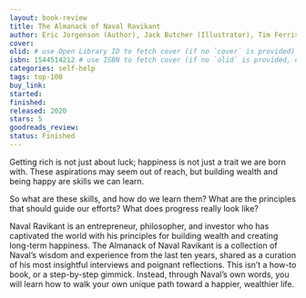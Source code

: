 ```yaml
---
layout: book-review
title: The Almanack of Naval Ravikant
author: Eric Jorgenson (Author), Jack Butcher (Illustrator), Tim Ferriss (Foreword)
cover: 
olid: # use Open Library ID to fetch cover (if no `cover` is provided)
isbn: 1544514212 # use ISBN to fetch cover (if no `olid` is provided, dashes are optional)
categories: self-help
tags: top-100
buy_link: 
started: 
finished: 
released: 2020
stars: 5
goodreads_review: 
status: Finished
---
```

Getting rich is not just about luck; happiness is not just a trait we are born with. These aspirations may seem out of reach, but building wealth and being happy are skills we can learn.

So what are these skills, and how do we learn them? What are the principles that should guide our efforts? What does progress really look like?

Naval Ravikant is an entrepreneur, philosopher, and investor who has captivated the world with his principles for building wealth and creating long-term happiness. The Almanack of Naval Ravikant is a collection of Naval’s wisdom and experience from the last ten years, shared as a curation of his most insightful interviews and poignant reflections. This isn’t a how-to book, or a step-by-step gimmick. Instead, through Naval’s own words, you will learn how to walk your own unique path toward a happier, wealthier life.